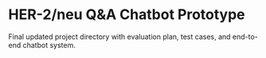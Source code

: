 # HER-2/neu Q&A Chatbot Prototype

Final updated project directory with evaluation plan, test cases, and end-to-end chatbot system.
